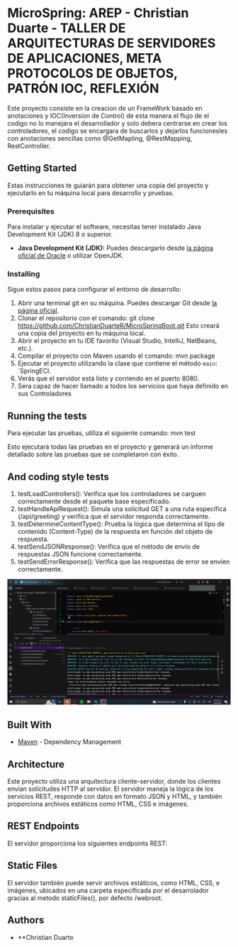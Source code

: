 # MicroSpring: AREP - Christian Duarte - TALLER DE ARQUITECTURAS DE SERVIDORES DE APLICACIONES, META PROTOCOLOS DE OBJETOS, PATRÓN IOC, REFLEXIÓN

Este proyecto consiste en la creacion de un FrameWork basado en anotaciones y IOC(Inversion de Control)
de esta manera el flujo de el codigo no lo manejara el desarrollador y solo debera centrarse en crear los
controladores, el codigo se encargara de buscarlos y dejarlos funcionesles 
con anotaciones sencillas como @GetMapling, @RestMapping, RestController. 

## Getting Started

Estas instrucciones te guiarán para obtener una copia del proyecto y ejecutarlo en tu máquina local para desarrollo y pruebas.

### Prerequisites

Para instalar y ejecutar el software, necesitas tener instalado Java Development Kit (JDK) 8 o superior.

- **Java Development Kit (JDK):** Puedes descargarlo desde [la página oficial de Oracle](https://www.oracle.com/java/technologies/javase-jdk11-downloads.html) o utilizar OpenJDK.

### Installing

Sigue estos pasos para configurar el entorno de desarrollo:
1. Abrir una terminal git en su máquina. Puedes descargar Git desde [la página oficial](https://git-scm.com).
2. Clonar el repositorio con el comando: git clone https://github.com/ChristianDuarteR/MicroSpringBoot.git Esto creará una copia del proyecto en tu máquina local.
3. Abrir el proyecto en tu IDE favorito (Visual Studio, IntelliJ, NetBeans, etc.).
4. Compilar el proyecto con Maven usando el comando: mvn package
5. Ejecutar el proyecto utilizando la clase que contiene el método `main`: `SpringECI.
6. Verás que el servidor está listo y corriendo en el puerto 8080.
7. Sera capaz de hacer llamado a todos los servicios que haya definido en sus Controladores

## Running the tests

Para ejecutar las pruebas, utiliza el siguiente comando: mvn test

Esto ejecutará todas las pruebas en el proyecto y generará un informe detallado sobre las pruebas que se completaron con éxito.

## And coding style tests

1. testLoadControllers(): Verifica que los controladores se carguen correctamente desde el paquete base especificado.
2. testHandleApiRequest(): Simula una solicitud GET a una ruta específica (/api/greeting) y verifica que el servidor responda correctamente.
3. testDetermineContentType(): Prueba la lógica que determina el tipo de contenido (Content-Type) de la respuesta en función del objeto de respuesta.
4. testSendJSONResponse(): Verifica que el método de envío de respuestas JSON funcione correctamente.
5. testSendErrorResponse(): Verifica que las respuestas de error se envíen correctamente.

![img.png](img.png)

## Built With

* [Maven](https://maven.apache.org/) - Dependency Management

## Architecture

Este proyecto utiliza una arquitectura cliente-servidor, donde los clientes envían solicitudes HTTP al servidor. El servidor maneja la lógica de los servicios REST, responde con datos en formato JSON y HTML, y también proporciona archivos estáticos como HTML, CSS e imágenes.

## REST Endpoints

El servidor proporciona los siguientes endpoints REST:

## Static Files

El servidor también puede servir archivos estáticos, como HTML, CSS, e imágenes, ubicados en una carpeta especificada por el desarrolador gracias al metodo staticFiles(), por defecto /webroot.

## Authors

* **Christian Duarte


